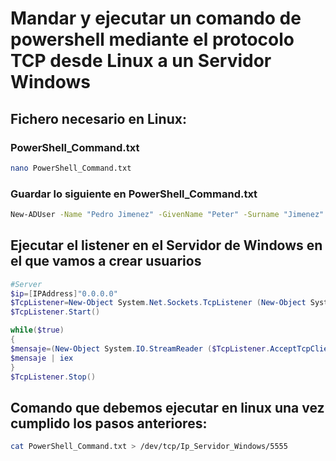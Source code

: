 # Mandar y ejecutar un comando de powershell mediante el protocolo TCP desde Linux a un Servidor Windows
## Fichero necesario en Linux:
  ### PowerShell_Command.txt
  ```Bash 
  nano PowerShell_Command.txt
  ```
  ### Guardar lo siguiente en PowerShell_Command.txt
  ```Bash
  New-ADUser -Name "Pedro Jimenez" -GivenName "Peter" -Surname "Jimenez" -SamAccountName "P.Jimenez" -UserPrincipalName "Pedro.Jimenez@prueba.es" -Path "OU=uo1,DC=Andel,DC=Local" -AccountPassword(Read-Host -AsSecureString "Input Password") -Enabled $true
  ```
## Ejecutar el listener en el Servidor de Windows en el que vamos a crear usuarios
```PowerShell
#Server
$ip=[IPAddress]"0.0.0.0"
$TcpListener=New-Object System.Net.Sockets.TcpListener (New-Object System.Net.IPEndPoint($ip,"5555"))
$TcpListener.Start()

while($true)
{
$mensaje=(New-Object System.IO.StreamReader ($TcpListener.AcceptTcpClient().GetStream())).ReadLine()
$mensaje | iex
}
$TcpListener.Stop()
```
## Comando que debemos ejecutar en linux una vez cumplido los pasos anteriores:
```Bash
cat PowerShell_Command.txt > /dev/tcp/Ip_Servidor_Windows/5555
```
